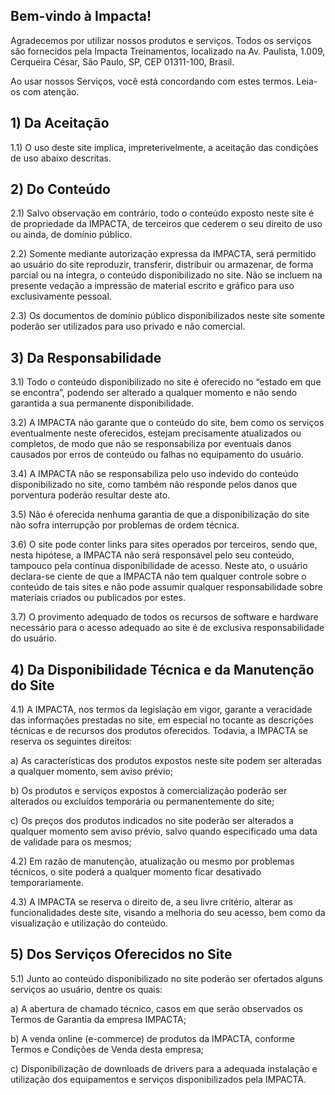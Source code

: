 ## Bem-vindo à Impacta!
Agradecemos por utilizar nossos produtos e serviços. Todos os serviços são fornecidos pela Impacta Treinamentos, localizado na Av. Paulista, 1.009, Cerqueira César, São Paulo, SP, CEP 01311-100, Brasil.

Ao usar nossos Serviços, você está concordando com estes termos. Leia-os com atenção.

## 1) Da Aceitação
1.1) O uso deste site implica, impreterivelmente, a aceitação das condições de uso abaixo descritas.

## 2) Do Conteúdo
2.1) Salvo observação em contrário, todo o conteúdo exposto neste site é de propriedade da IMPACTA, de terceiros que cederem o seu direito de uso ou ainda, de domínio público.

2.2) Somente mediante autorização expressa da IMPACTA, será permitido ao usuário do site reproduzir, transferir, distribuir ou armazenar, de forma parcial ou na íntegra, o conteúdo disponibilizado no site. Não se incluem na presente vedação a impressão de material escrito e gráfico para uso exclusivamente pessoal.

2.3) Os documentos de domínio público disponibilizados neste site somente poderão ser utilizados para uso privado e não comercial.

## 3) Da Responsabilidade
3.1) Todo o conteúdo disponibilizado no site é oferecido no “estado em que se encontra”, podendo ser alterado a qualquer momento e não sendo garantida a sua permanente disponibilidade.

3.2) A IMPACTA não garante que o conteúdo do site, bem como os serviços eventualmente neste oferecidos, estejam precisamente atualizados ou completos, de modo que não se responsabiliza por eventuais danos causados por erros de conteúdo ou falhas no equipamento do usuário.

3.4) A IMPACTA não se responsabiliza pelo uso indevido do conteúdo disponibilizado no site, como também não responde pelos danos que porventura poderão resultar deste ato.

3.5) Não é oferecida nenhuma garantia de que a disponibilização do site não sofra interrupção por problemas de ordem técnica.

3.6) O site pode conter links para sites operados por terceiros, sendo que, nesta hipótese, a IMPACTA não será responsável pelo seu conteúdo, tampouco pela contínua disponibilidade de acesso. Neste ato, o usuário declara-se ciente de que a IMPACTA não tem qualquer controle sobre o conteúdo de tais sites e não pode assumir qualquer responsabilidade sobre materiais criados ou publicados por estes.

3.7) O provimento adequado de todos os recursos de software e hardware necessário para o acesso adequado ao site é de exclusiva responsabilidade do usuário.

## 4) Da Disponibilidade Técnica e da Manutenção do Site
4.1) A IMPACTA, nos termos da legislação em vigor, garante a veracidade das informações prestadas no site, em especial no tocante as descrições técnicas e de recursos dos produtos oferecidos. Todavia, a IMPACTA se reserva os seguintes direitos:

a) As características dos produtos expostos neste site podem ser alteradas a qualquer momento, sem aviso prévio;

b) Os produtos e serviços expostos à comercialização poderão ser alterados ou excluídos temporária ou permanentemente do site;

c) Os preços dos produtos indicados no site poderão ser alterados a qualquer momento sem aviso prévio, salvo quando especificado uma data de validade para os mesmos;

4.2) Em razão de manutenção, atualização ou mesmo por problemas técnicos, o site poderá a qualquer momento ficar desativado temporariamente.

4.3) A IMPACTA se reserva o direito de, a seu livre critério, alterar as funcionalidades deste site, visando a melhoria do seu acesso, bem como da visualização e utilização do conteúdo.

## 5) Dos Serviços Oferecidos no Site
5.1) Junto ao conteúdo disponibilizado no site poderão ser ofertados alguns serviços ao usuário, dentre os quais:

a) A abertura de chamado técnico, casos em que serão observados os Termos de Garantia da empresa IMPACTA;

b) A venda online (e-commerce) de produtos da IMPACTA, conforme Termos e Condições de Venda desta empresa;

c) Disponibilização de downloads de drivers para a adequada instalação e utilização dos equipamentos e serviços disponibilizados pela IMPACTA.
